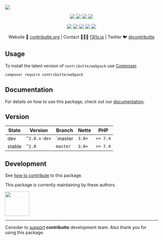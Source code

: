 ![](https://heatbadger.now.sh/github/readme/contributte/webpack/)

<p align=center>
  <a href="https://github.com/contributte/webpack/actions"><img src="https://badgen.net/github/checks/contributte/webpack/master"></a>
  <a href="https://codecov.io/gh/contributte/webpack"><img src="https://badgen.net/codecov/c/github/contributte/webpack"></a>
  <a href="https://packagist.org/packages/contributte/webpack"><img src="https://badgen.net/packagist/dm/contributte/webpack"></a>
  <a href="https://packagist.org/packages/contributte/webpack"><img src="https://badgen.net/packagist/v/contributte/webpack"></a>
</p>
<p align=center>
  <a href="https://packagist.org/packages/contributte/webpack"><img src="https://badgen.net/packagist/php/contributte/webpack"></a>
  <a href="https://github.com/contributte/webpack"><img src="https://badgen.net/github/license/contributte/webpack"></a>
  <a href="https://bit.ly/ctteg"><img src="https://badgen.net/badge/support/gitter/cyan"></a>
  <a href="https://bit.ly/cttfo"><img src="https://badgen.net/badge/support/forum/yellow"></a>
  <a href="https://contributte.org/partners.html"><img src="https://badgen.net/badge/sponsor/donations/F96854"></a>
</p>

<p align=center>
Website 🚀 <a href="https://contributte.org">contributte.org</a> | Contact 👨🏻‍💻 <a href="https://f3l1x.io">f3l1x.io</a> | Twitter 🐦 <a href="https://twitter.com/contributte">@contributte</a>
</p>

## Usage

To install the latest version of `contributte/webpack` use [Composer](https://getcomposer.org).

```bash
composer require contributte/webpack
```

## Documentation

For details on how to use this package, check out our [documentation](.docs).


## Version

| State       | Version      | Branch   | Nette    | PHP      |
|-------------|--------------|----------|----------|----------|
| dev         | `^2.0.x-dev` | `master  | `3.0+`   | `>= 7.4` |
| stable      | `^2.0`       | `master` | `3.0+`   | `>= 7.4` |

## Development

See [how to contribute](https://contributte.org/contributing.html) to this package.

This package is currently maintaining by these authors.

<a href="https://github.com/jiripudil">
  <img width="80" height="80" src="https://avatars1.githubusercontent.com/u/1042159?s=150&v=4">
</a>

-----

Consider to [support](https://contributte.org/partners.html) **contributte** development team.
Also thank you for using this package.
